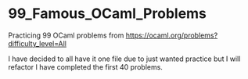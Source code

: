 # 99_Famous_OCaml_Problems


Practicing 99 OCaml problems from https://ocaml.org/problems?difficulty_level=All

I have decided to all have it one file due to just wanted 
practice but I will refactor I have completed the first 40 problems.

